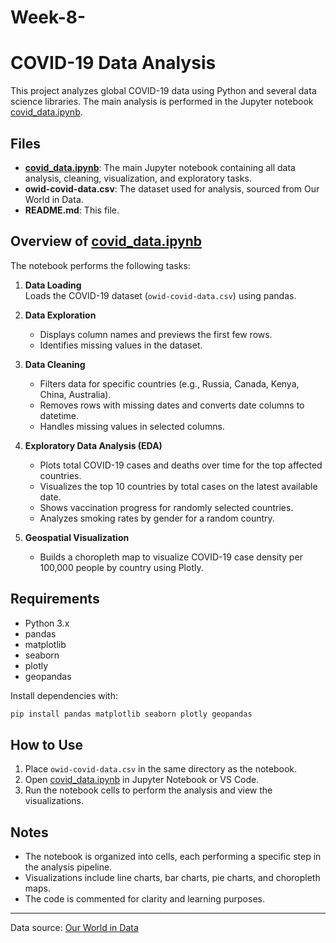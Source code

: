 # Week-8-

# COVID-19 Data Analysis

This project analyzes global COVID-19 data using Python and several data science libraries. The main analysis is performed in the Jupyter notebook [covid_data.ipynb](covid_data.ipynb).

## Files

- **[covid_data.ipynb](covid_data.ipynb)**: The main Jupyter notebook containing all data analysis, cleaning, visualization, and exploratory tasks.
- **owid-covid-data.csv**: The dataset used for analysis, sourced from Our World in Data.
- **README.md**: This file.

## Overview of [covid_data.ipynb](covid_data.ipynb)

The notebook performs the following tasks:

1. **Data Loading**  
   Loads the COVID-19 dataset (`owid-covid-data.csv`) using pandas.

2. **Data Exploration**  
   - Displays column names and previews the first few rows.
   - Identifies missing values in the dataset.

3. **Data Cleaning**  
   - Filters data for specific countries (e.g., Russia, Canada, Kenya, China, Australia).
   - Removes rows with missing dates and converts date columns to datetime.
   - Handles missing values in selected columns.

4. **Exploratory Data Analysis (EDA)**  
   - Plots total COVID-19 cases and deaths over time for the top affected countries.
   - Visualizes the top 10 countries by total cases on the latest available date.
   - Shows vaccination progress for randomly selected countries.
   - Analyzes smoking rates by gender for a random country.

5. **Geospatial Visualization**  
   - Builds a choropleth map to visualize COVID-19 case density per 100,000 people by country using Plotly.

## Requirements

- Python 3.x
- pandas
- matplotlib
- seaborn
- plotly
- geopandas

Install dependencies with:
```sh
pip install pandas matplotlib seaborn plotly geopandas
```

## How to Use

1. Place `owid-covid-data.csv` in the same directory as the notebook.
2. Open [covid_data.ipynb](covid_data.ipynb) in Jupyter Notebook or VS Code.
3. Run the notebook cells to perform the analysis and view the visualizations.

## Notes

- The notebook is organized into cells, each performing a specific step in the analysis pipeline.
- Visualizations include line charts, bar charts, pie charts, and choropleth maps.
- The code is commented for clarity and learning purposes.

---

Data source: [Our World in Data](https://ourworldindata.org/covid-cases)
